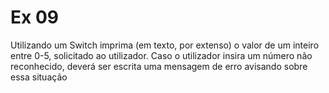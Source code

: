 # Ex 09
Utilizando um Switch imprima (em texto, por extenso) o valor de um inteiro entre 0-5, solicitado ao utilizador. Caso o utilizador insira um número não reconhecido, deverá ser escrita uma mensagem de erro avisando sobre essa situação